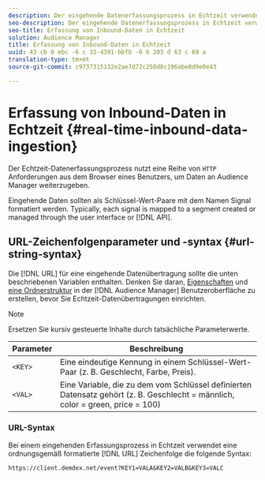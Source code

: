 ```yaml
---
description: Der eingehende Datenerfassungsprozess in Echtzeit verwendet eine Reihe von HTTP-Anforderungen vom Browser eines Benutzers, um Daten an Audience Manager weiterzugeben.
seo-description: Der eingehende Datenerfassungsprozess in Echtzeit verwendet eine Reihe von HTTP-Anforderungen vom Browser eines Benutzers, um Daten an Audience Manager weiterzugeben.
seo-title: Erfassung von Inbound-Daten in Echtzeit
solution: Audience Manager
title: Erfassung von Inbound-Daten in Echtzeit
uuid: 43 cb 0 ebc -6 c 33-4391-bbfb -6 b 203 d 63 c 69 a
translation-type: tm+mt
source-git-commit: c9737315132e2ae7d72c250d8c196abe8d9e0e43

---
```



# Erfassung von Inbound-Daten in Echtzeit {#real-time-inbound-data-ingestion}

Der Echtzeit-Datenerfassungsprozess nutzt eine Reihe von `HTTP` Anforderungen aus dem Browser eines Benutzers, um Daten an Audience Manager weiterzugeben.

<!-- c_rt_inbound_real_time.xml -->

Eingehende Daten sollten als Schlüssel-Wert-Paare mit dem Namen Signal formatiert werden. Typically, each signal is mapped to a segment created or managed through the user interface or [!DNL API].

## URL-Zeichenfolgenparameter und -syntax {#url-string-syntax}

Die [!DNL URL] für eine eingehende Datenübertragung sollte die unten beschriebenen Variablen enthalten. Denken Sie daran, [Eigenschaften](../../../features/traits/create-onboarded-rule-based-traits.md) und [eine Ordnerstruktur](../../../features/traits/trait-storage.md#create-trait-storage-folder) in der [!DNL Audience Manager] Benutzeroberfläche zu erstellen, bevor Sie Echtzeit-Datenübertragungen einrichten.

>[!NOTE]
>
>Ersetzen Sie kursiv gesteuerte Inhalte durch tatsächliche Parameterwerte.

| Parameter | Beschreibung |
|---|---|
| `<KEY>` | Eine eindeutige Kennung in einem Schlüssel-Wert-Paar (z. B. Geschlecht, Farbe, Preis). |
| `<VAL>` | Eine Variable, die zu dem vom Schlüssel definierten Datensatz gehört (z. B. Geschlecht = männlich, color = green, price = 100) |

### URL-Syntax

Bei einem eingehenden Erfassungsprozess in Echtzeit verwendet eine ordnungsgemäß formatierte [!DNL URL] Zeichenfolge die folgende Syntax:

```
https://client.demdex.net/event?KEY1=VALA&KEY2=VALB&KEY3=VALC
```
